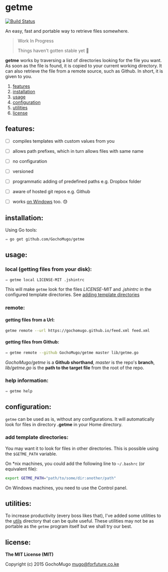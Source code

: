
# getme

[![Build Status](https://travis-ci.org/GochoMugo/getme.svg)](https://travis-ci.org/GochoMugo/getme)

An easy, fast and portable way to retrieve files somewhere.

> Work In Progress
>
> Things haven't gotten stable yet :construction_worker:

**getme** works by traversing a list of directories looking for the file you want. As soon as the file is found, it is copied to your current working directory. It can also retrieve the file from a remote source, such as Github. In short, it is given to you.

1. [features](#features)
1. [installation](#installation)
1. [usage](#usage)
1. [configuration](#configuration)
1. [utilities](#utils)
1. [license](#license)


<a name=”features”></a>
## features:

* [ ] compiles templates with custom values from you
* [ ] allows path prefixes, which in turn allows files with same name
* [ ] no configuration
* [ ] versioned
* [ ] programmatic adding of predefined paths e.g. Dropbox folder
* [ ] aware of hosted git repos e.g. Github
* [ ] works [on Windows](#windows) too. :sweat:


<a name="installation"></a>
## installation:

Using Go tools:

```bash
⇒ go get github.com/GochoMugo/getme
```


<a name="usage"></a>
## usage:

### local (getting files from your disk):

```bash
⇒ getme local LICENSE-MIT .jshintrc
```

This will make `getme` look for the files *LICENSE-MIT* and *.jshintrc* in the configured template directories. See [adding template directories](#dir)

### remote:

#### getting files from a Url:

```bash
getme remote --url https://gochomugo.github.io/feed.xml feed.xml
```

#### getting files from Github:

```bash
⇒ getme remote --github GochoMugo/getme master lib/getme.go
```

*GochoMugo/getme* is a **Github shorthand**, *master* is the repo's **branch**, *lib/getme.go* is the **path to the target file** from the root of the repo.

### help information:

```bash
⇒ getme help
```


<a name="configuration"></a>
## configuration:

`getme` can be used as is, without any configurations. It will automatically look for files in directory **.getme** in your Home directory.

<a name="dir"></a>
### add template directories:

You may want it to look for files in other directories. This is possible using the `$GETME_PATH` variable.

On *nix machines, you could add the following line to `~/.bashrc` (or equivalent file):

```sh
export GETME_PATH="path/to/some/dir:another/path"
```

On Windows machines, you need to use the Control panel.


<a name="utils"></a>
## utilities:

To increase productivity (every boss likes that), I've added some utilities to the [utils](https://github.com/GochoMugo/getme/tree/master/utils) directory that can be quite useful. These utilities may not be as portable as the `getme` program itself but we shall try our best.


<a name="license"></a>
## license:

**The MIT License (MIT)**

Copyright (c) 2015 GochoMugo <mugo@forfuture.co.ke>

